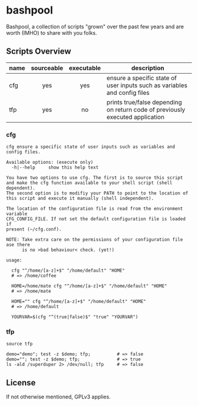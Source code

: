# bashpool #

Bashpool, a collection of scripts "grown" over the past few years and are worth (IMHO) to share with you folks.

## Scripts Overview ##

| name         | sourceable | executable |          description         |
|:-------------|:----------:|:----------:|------------------------------|
| cfg          |    yes     |     yes    | ensure a specific state of user inputs such as variables and config files |
| tfp          |    yes     |     no     | prints true/false depending on return code of previously executed application |

### cfg ###

    cfg ensure a specific state of user inputs such as variables and config files.
    
    Available options: (execute only)
      -h|--help     show this help text
    
    You have two options to use cfg. The first is to source this script
    and make the cfg function available to your shell script (shell dependent).
    The second option is to modifiy your PATH to point to the location of
    this script and execute it manually (shell independent).
    
    The location of the configuration file is read from the environment variable
    CFG_CONFIG_FILE. If not set the default configuration file is loaded if
    present (~/cfg.conf).
    
    NOTE: Take extra care on the permissions of your configuration file ase there
          is no >bad behaviour< check. (yet!)
    
    usage:
    
      cfg "^/home/[a-z]+$" "/home/default" "HOME"
      # => /home/coffee
    
      HOME=/home/mate cfg "^/home/[a-z]+$" "/home/default" "HOME"
      # => /home/mate
    
      HOME="" cfg "^/home/[a-z]+$" "/home/default" "HOME"
      # => /home/default
    
      YOURVAR=$(cfg "^(true|false)$" "true" "YOURVAR")

### tfp ###

    source tfp
    
    demo="demo"; test -z $demo; tfp;          # => false
    demo=""; test -z $demo; tfp;              # => true
    ls -ald /superduper 2> /dev/null; tfp     # => false

## License ##

If not otherwise mentioned, GPLv3 applies.
